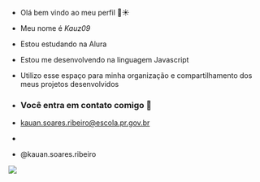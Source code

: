 - Olá bem vindo ao meu perfil 🥇☀️

- Meu nome é _Kauz09_

- Estou estudando na Alura
- Estou me desenvolvendo na linguagem Javascript
- Utilizo esse espaço para minha organização e compartilhamento dos meus projetos desenvolvidos

- ### Você entra em contato comigo 📧

- kauan.soares.ribeiro@escola.pr.gov.br
- 
- @kauan.soares.ribeiro



![]( https://media1.tenor.com/m/aLMSiZ-Hx8IAAAAd/memphis-grizzlies-ja-morant.gif)







